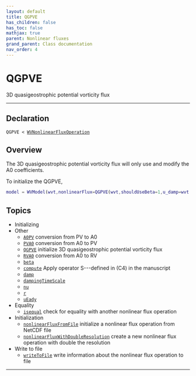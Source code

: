 ```yaml
---
layout: default
title: QGPVE
has_children: false
has_toc: false
mathjax: true
parent: Nonlinear fluxes
grand_parent: Class documentation
nav_order: 4
---
```


#  QGPVE

3D quasigeostrophic potential vorticity flux


---

## Declaration

<div class="language-matlab highlighter-rouge"><div class="highlight"><pre class="highlight"><code>QGPVE < <a href="/classes/wvnonlinearfluxoperation/" title="WVNonlinearFluxOperation">WVNonlinearFluxOperation</a></code></pre></div></div>

## Overview
 
  The 3D quasigeostrophic potential vorticity flux will only use and
  modify the A0 coefficients.
 
  To initialize the QGPVE,
 
  ```matlab
  model = WVModel(wvt,nonlinearFlux=QGPVE(wvt,shouldUseBeta=1,u_damp=wvt.uMax));
  ```
 
    


## Topics
+ Initializing
+ Other
  + [`A0PV`](/classes/qgpve/a0pv.html) conversion from PV to A0
  + [`PVA0`](/classes/qgpve/pva0.html) conversion from A0 to PV
  + [`QGPVE`](/classes/qgpve/qgpve.html) initialize 3D quasigeostrophic potential vorticity flux
  + [`RVA0`](/classes/qgpve/rva0.html) conversion from A0 to RV
  + [`beta`](/classes/qgpve/beta.html) 
  + [`compute`](/classes/qgpve/compute.html) Apply operator S---defined in (C4) in the manuscript
  + [`damp`](/classes/qgpve/damp.html) 
  + [`dampingTimeScale`](/classes/qgpve/dampingtimescale.html) 
  + [`nu`](/classes/qgpve/nu.html) 
  + [`r`](/classes/qgpve/r.html) 
  + [`uEady`](/classes/qgpve/ueady.html) 
+ Equality
  + [`isequal`](/classes/qgpve/isequal.html) check for equality with another nonlinear flux operation
+ Initialization
  + [`nonlinearFluxFromFile`](/classes/qgpve/nonlinearfluxfromfile.html) initialize a nonlinear flux operation from NetCDF file
  + [`nonlinearFluxWithDoubleResolution`](/classes/qgpve/nonlinearfluxwithdoubleresolution.html) create a new nonlinear flux operation with double the resolution
+ Write to file
  + [`writeToFile`](/classes/qgpve/writetofile.html) write information about the nonlinear flux operation to file


---